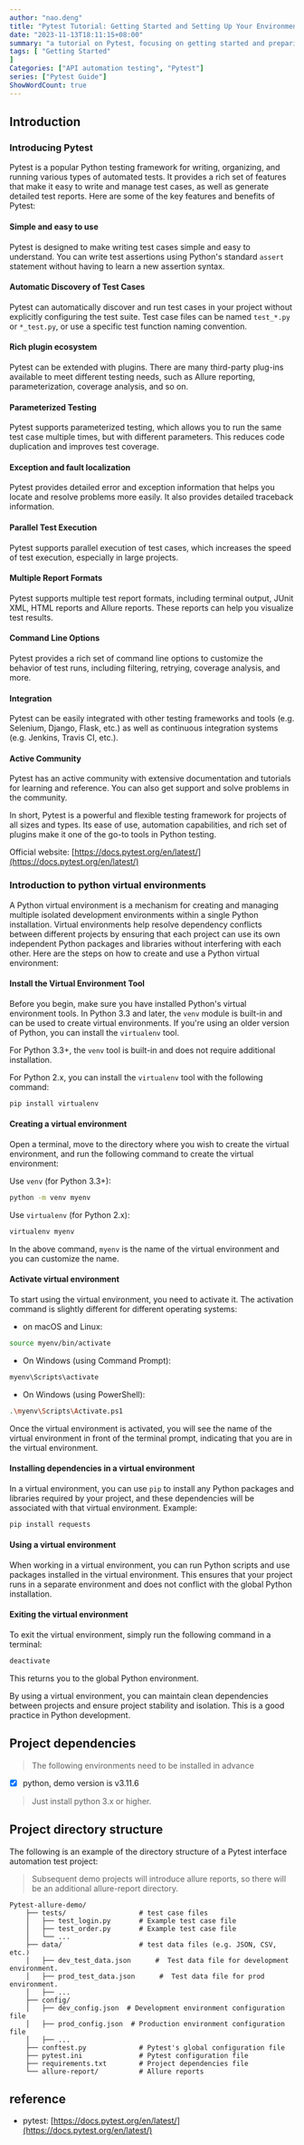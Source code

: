 ```yaml
---
author: "nao.deng"
title: "Pytest Tutorial: Getting Started and Setting Up Your Environment"
date: "2023-11-13T18:11:15+08:00"
summary: "a tutorial on Pytest, focusing on getting started and preparing the environment to be built."
tags: [ "Getting Started"
]
Categories: ["API automation testing", "Pytest"]
series: ["Pytest Guide"]
ShowWordCount: true
---
```


## Introduction

### Introducing Pytest

Pytest is a popular Python testing framework for writing, organizing, and running various types of automated tests. It provides a rich set of features that make it easy to write and manage test cases, as well as generate detailed test reports. Here are some of the key features and benefits of Pytest:

#### **Simple and easy to use**

Pytest is designed to make writing test cases simple and easy to understand. You can write test assertions using Python's standard `assert` statement without having to learn a new assertion syntax.

#### **Automatic Discovery of Test Cases**

Pytest can automatically discover and run test cases in your project without explicitly configuring the test suite. Test case files can be named `test_*.py` or `*_test.py`, or use a specific test function naming convention.

#### **Rich plugin ecosystem**

Pytest can be extended with plugins. There are many third-party plug-ins available to meet different testing needs, such as Allure reporting, parameterization, coverage analysis, and so on.

#### **Parameterized Testing**

Pytest supports parameterized testing, which allows you to run the same test case multiple times, but with different parameters. This reduces code duplication and improves test coverage.

#### **Exception and fault localization**

Pytest provides detailed error and exception information that helps you locate and resolve problems more easily. It also provides detailed traceback information.

#### **Parallel Test Execution**

Pytest supports parallel execution of test cases, which increases the speed of test execution, especially in large projects.

#### **Multiple Report Formats**

Pytest supports multiple test report formats, including terminal output, JUnit XML, HTML reports and Allure reports. These reports can help you visualize test results.

#### **Command Line Options**

Pytest provides a rich set of command line options to customize the behavior of test runs, including filtering, retrying, coverage analysis, and more.

#### **Integration**

Pytest can be easily integrated with other testing frameworks and tools (e.g. Selenium, Django, Flask, etc.) as well as continuous integration systems (e.g. Jenkins, Travis CI, etc.).

#### **Active Community**

Pytest has an active community with extensive documentation and tutorials for learning and reference. You can also get support and solve problems in the community.

In short, Pytest is a powerful and flexible testing framework for projects of all sizes and types. Its ease of use, automation capabilities, and rich set of plugins make it one of the go-to tools in Python testing.

Official website: [https://docs.pytest.org/en/latest/](https://docs.pytest.org/en/latest/)

### Introduction to python virtual environments

A Python virtual environment is a mechanism for creating and managing multiple isolated development environments within a single Python installation. Virtual environments help resolve dependency conflicts between different projects by ensuring that each project can use its own independent Python packages and libraries without interfering with each other. Here are the steps on how to create and use a Python virtual environment:

#### **Install the Virtual Environment Tool**

Before you begin, make sure you have installed Python's virtual environment tools. In Python 3.3 and later, the `venv` module is built-in and can be used to create virtual environments. If you're using an older version of Python, you can install the `virtualenv` tool.

For Python 3.3+, the `venv` tool is built-in and does not require additional installation.

For Python 2.x, you can install the `virtualenv` tool with the following command:

```bash
pip install virtualenv
```

#### **Creating a virtual environment**

Open a terminal, move to the directory where you wish to create the virtual environment, and run the following command to create the virtual environment:

Use `venv` (for Python 3.3+):

```bash
python -m venv myenv
```

Use `virtualenv` (for Python 2.x):

```bash
virtualenv myenv
```

In the above command, `myenv` is the name of the virtual environment and you can customize the name.

#### **Activate virtual environment**

To start using the virtual environment, you need to activate it. The activation command is slightly different for different operating systems:

- on macOS and Linux:

```bash
source myenv/bin/activate
```

- On Windows (using Command Prompt):

```bash
myenv\Scripts\activate
```

- On Windows (using PowerShell):

```bash
.\myenv\Scripts\Activate.ps1
```

Once the virtual environment is activated, you will see the name of the virtual environment in front of the terminal prompt, indicating that you are in the virtual environment.

#### **Installing dependencies in a virtual environment**

In a virtual environment, you can use `pip` to install any Python packages and libraries required by your project, and these dependencies will be associated with that virtual environment. Example:

```bash
pip install requests
```

#### **Using a virtual environment**

When working in a virtual environment, you can run Python scripts and use packages installed in the virtual environment. This ensures that your project runs in a separate environment and does not conflict with the global Python installation.

#### **Exiting the virtual environment**

To exit the virtual environment, simply run the following command in a terminal:

```bash
deactivate
```

This returns you to the global Python environment.

By using a virtual environment, you can maintain clean dependencies between projects and ensure project stability and isolation. This is a good practice in Python development.

## Project dependencies

> The following environments need to be installed in advance

- [x] python, demo version is v3.11.6

> Just install python 3.x or higher.

## Project directory structure

The following is an example of the directory structure of a Pytest interface automation test project:

> Subsequent demo projects will introduce allure reports, so there will be an additional allure-report directory.

```text
Pytest-allure-demo/
    ├── tests/                  # test case files
    │   ├── test_login.py       # Example test case file
    │   ├── test_order.py       # Example test case file
    │   └── ...
    ├── data/                   # test data files (e.g. JSON, CSV, etc.)
    │   ├── dev_test_data.json      #  Test data file for development environment.
    │   ├── prod_test_data.json      #  Test data file for prod environment.
    │   ├── ...
    ├── config/
    │   ├── dev_config.json  # Development environment configuration file
    │   ├── prod_config.json  # Production environment configuration file
    │   ├── ...
    ├── conftest.py             # Pytest's global configuration file
    ├── pytest.ini              # Pytest configuration file
    ├── requirements.txt        # Project dependencies file
    └── allure-report/          # Allure reports
```

## reference

- pytest: [https://docs.pytest.org/en/latest/](https://docs.pytest.org/en/latest/)
